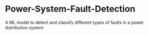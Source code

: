# Power-System-Fault-Detection
A ML model to detect and classify different types of faults in a power distribution system
